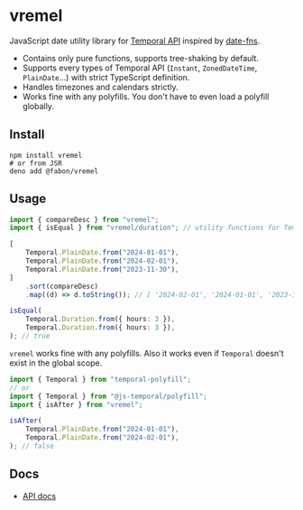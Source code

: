 # vremel

JavaScript date utility library for [Temporal API](https://tc39.es/proposal-temporal/docs/) inspired by [date-fns](https://date-fns.org/).

- Contains only pure functions, supports tree-shaking by default.
- Supports every types of Temporal API (`Instant`, `ZonedDateTime`, `PlainDate`...) with strict TypeScript definition.
- Handles timezones and calendars strictly.
- Works fine with any polyfills. You don't have to even load a polyfill globally.

## Install

```shell
npm install vremel
# or from JSR
deno add @fabon/vremel
```

## Usage

```typescript
import { compareDesc } from "vremel";
import { isEqual } from "vremel/duration"; // utility functions for Temporal.Duration

[
	Temporal.PlainDate.from("2024-01-01"),
	Temporal.PlainDate.from("2024-02-01"),
	Temporal.PlainDate.from("2023-11-30"),
]
	.sort(compareDesc)
	.map((d) => d.toString()); // [ '2024-02-01', '2024-01-01', '2023-11-30' ]

isEqual(
	Temporal.Duration.from({ hours: 3 }),
	Temporal.Duration.from({ hours: 3 }),
); // true
```

`vremel` works fine with any polyfills. Also it works even if `Temporal` doesn't exist in the global scope.

```typescript
import { Temporal } from "temporal-polyfill";
// or
import { Temporal } from "@js-temporal/polyfill";
import { isAfter } from "vremel";

isAfter(
	Temporal.PlainDate.from("2024-01-01"),
	Temporal.PlainDate.from("2024-02-01"),
); // false
```

## Docs

- [API docs](https://jsr.io/@fabon/vremel/doc)
